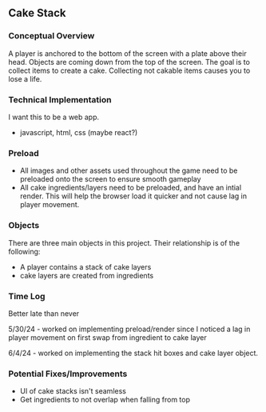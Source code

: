 ## Cake Stack

### Conceptual Overview

A player is anchored to the bottom of the screen with a plate above 
their head. Objects are coming down from the top of the screen. The goal 
is to collect items to create a cake. Collecting not cakable items 
causes you to lose a life. 

### Technical Implementation
I want this to be a web app.

- javascript, html, css (maybe react?)


### Preload 

- All images and other assets used throughout the game need to be preloaded onto the screen to ensure smooth gameplay
- All cake ingredients/layers need to be preloaded, and have an intial render. This will help the browser load it quicker and not cause lag in player movement.

### Objects
There are three main objects in this project. Their relationship is of the following:

- A player contains a stack of cake layers
- cake layers are created from ingredients

### Time Log 
Better late than never

5/30/24 - worked on implementing preload/render since I noticed a lag in player movement on first swap from ingredient to cake layer

6/4/24 - worked on implementing the stack hit boxes and cake layer object. 


### Potential Fixes/Improvements

- UI of cake stacks isn't seamless
- Get ingredients to not overlap when falling from top



